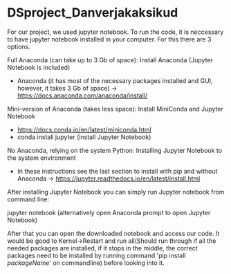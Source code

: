 # DSproject_Danverjakaksikud

For our project, we used jupyter notebook. To run the code, it is neccessary to have jupyter notebook installed in your computer. For this there are 3 options.

Full Anaconda (can take up to 3 Gb of space): Install Anaconda (Jupyter Notebook is included)
- Anaconda (it has most of the necessary packages installed and GUI, however, it takes 3 Gb of space) -> https://docs.anaconda.com/anaconda/install/  

Mini-version of Anaconda (takes less space): Install MiniConda and Jupyter Notebook
- https://docs.conda.io/en/latest/miniconda.html
- conda install jupyter (install Jupyter Notebook)  

No Anaconda, relying on the system Python: Installing Jupyter Notebook to the system environment
- In these instructions see the last section to install with pip and without Anaconda -> https://jupyter.readthedocs.io/en/latest/install.html  


After installing Jupyter Notebook you can simply run Jupyter notebook from command line:

jupyter notebook (alternatively open Anaconda prompt to open Jupyter Notebook)

After that you can open the downloaded notebook and access our code. It would be good to Kernel->Restart and run all(Should run through if all the needed packages are installed, if it stops in the middle, the correct packages need to be installed by running command 'pip install *packageName*' on commandline) before looking into it.
